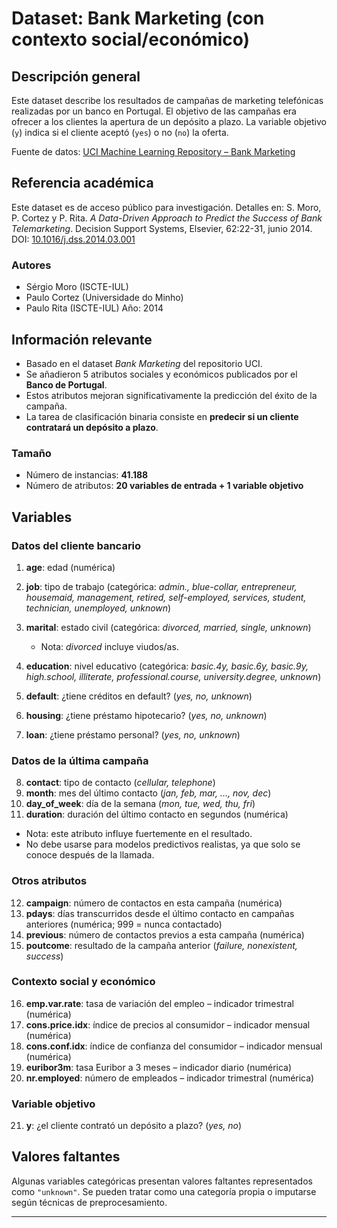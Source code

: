 # Dataset: Bank Marketing (con contexto social/económico)

## Descripción general

Este dataset describe los resultados de campañas de marketing telefónicas realizadas por un banco en Portugal.
El objetivo de las campañas era ofrecer a los clientes la apertura de un depósito a plazo.
La variable objetivo (`y`) indica si el cliente aceptó (`yes`) o no (`no`) la oferta.

Fuente de datos:
[UCI Machine Learning Repository – Bank Marketing](https://archive.ics.uci.edu/ml/datasets/bank+marketing)

## Referencia académica

Este dataset es de acceso público para investigación.
Detalles en:
S. Moro, P. Cortez y P. Rita. *A Data-Driven Approach to Predict the Success of Bank Telemarketing*. Decision Support Systems, Elsevier, 62:22-31, junio 2014.
DOI: [10.1016/j.dss.2014.03.001](https://doi.org/10.1016/j.dss.2014.03.001)

### Autores

* Sérgio Moro (ISCTE-IUL)
* Paulo Cortez (Universidade do Minho)
* Paulo Rita (ISCTE-IUL)
  Año: 2014

## Información relevante

* Basado en el dataset *Bank Marketing* del repositorio UCI.
* Se añadieron 5 atributos sociales y económicos publicados por el **Banco de Portugal**.
* Estos atributos mejoran significativamente la predicción del éxito de la campaña.
* La tarea de clasificación binaria consiste en **predecir si un cliente contratará un depósito a plazo**.

### Tamaño

* Número de instancias: **41.188**
* Número de atributos: **20 variables de entrada + 1 variable objetivo**

## Variables

### Datos del cliente bancario

1. **age**: edad (numérica)
2. **job**: tipo de trabajo (categórica: *admin., blue-collar, entrepreneur, housemaid, management, retired, self-employed, services, student, technician, unemployed, unknown*)
3. **marital**: estado civil (categórica: *divorced, married, single, unknown*)

   * Nota: *divorced* incluye viudos/as.
4. **education**: nivel educativo (categórica: *basic.4y, basic.6y, basic.9y, high.school, illiterate, professional.course, university.degree, unknown*)
5. **default**: ¿tiene créditos en default? (*yes, no, unknown*)
6. **housing**: ¿tiene préstamo hipotecario? (*yes, no, unknown*)
7. **loan**: ¿tiene préstamo personal? (*yes, no, unknown*)

### Datos de la última campaña

8. **contact**: tipo de contacto (*cellular, telephone*)
9. **month**: mes del último contacto (*jan, feb, mar, …, nov, dec*)
10. **day_of_week**: día de la semana (*mon, tue, wed, thu, fri*)
11. **duration**: duración del último contacto en segundos (numérica)

* Nota: este atributo influye fuertemente en el resultado.
* No debe usarse para modelos predictivos realistas, ya que solo se conoce después de la llamada.

### Otros atributos

12. **campaign**: número de contactos en esta campaña (numérica)
13. **pdays**: días transcurridos desde el último contacto en campañas anteriores (numérica; 999 = nunca contactado)
14. **previous**: número de contactos previos a esta campaña (numérica)
15. **poutcome**: resultado de la campaña anterior (*failure, nonexistent, success*)

### Contexto social y económico

16. **emp.var.rate**: tasa de variación del empleo – indicador trimestral (numérica)
17. **cons.price.idx**: índice de precios al consumidor – indicador mensual (numérica)
18. **cons.conf.idx**: índice de confianza del consumidor – indicador mensual (numérica)
19. **euribor3m**: tasa Euribor a 3 meses – indicador diario (numérica)
20. **nr.employed**: número de empleados – indicador trimestral (numérica)

### Variable objetivo

21. **y**: ¿el cliente contrató un depósito a plazo? (*yes, no*)

## Valores faltantes

Algunas variables categóricas presentan valores faltantes representados como `"unknown"`.
Se pueden tratar como una categoría propia o imputarse según técnicas de preprocesamiento.

---
